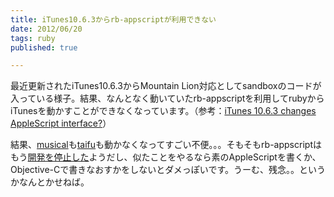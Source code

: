 ```yaml
---
title: iTunes10.6.3からrb-appscriptが利用できない
date: 2012/06/20
tags: ruby
published: true

---
```


<p>最近更新されたiTunes10.6.3からMountain Lion対応としてsandboxのコードが入っている様子。結果、なんとなく動いていたrb-appscriptを利用してrubyからiTunesを動かすことができなくなっています。（参考：<a href="http://stackoverflow.com/questions/11089123/itunes-10-6-3-changes-applescript-interface">iTunes 10.6.3 changes AppleScript interface?</a>）</p>

<p>結果、<a href="https://github.com/katsuma/musical">musical</a>も<a href="https://gist.github.com/1515069">taifu</a>も動かなくなってすごい不便。。。そもそもrb-appscriptはもう<a href="http://appscript.sourceforge.net/status.html">開発を停止した</a>ようだし、似たことをやるなら素のAppleScriptを書くか、Objective-Cで書きなおすかをしないとダメっぽいです。うーむ、残念。。というかなんとかせねば。</p>


